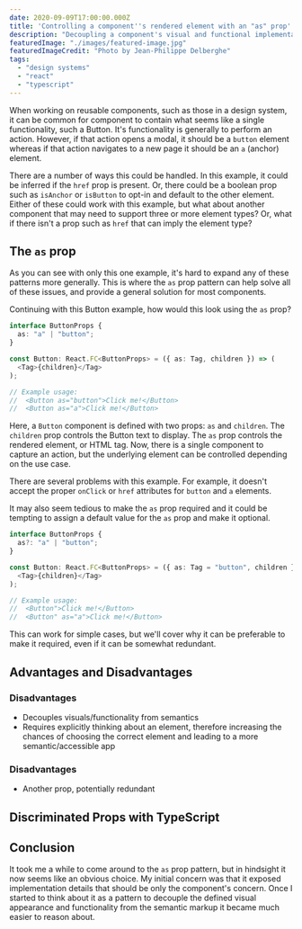 ```yaml
---
date: 2020-09-09T17:00:00.000Z
title: 'Controlling a component''s rendered element with an "as" prop'
description: "Decoupling a component's visual and functional implementation from it's semantic meaning"
featuredImage: "./images/featured-image.jpg"
featuredImageCredit: "Photo by Jean-Philippe Delberghe"
tags:
  - "design systems"
  - "react"
  - "typescript"
---
```


When working on reusable components, such as those in a design system, it
can be common for component to contain what seems like a single functionality,
such a Button. It's functionality is generally to perform an action. However,
if that action opens a modal, it should be a `button` element whereas if that
action navigates to a new page it should be an `a` (anchor) element.

There are a number of ways this could be handled. In this example, it could be
inferred if the `href` prop is present. Or, there could be a boolean prop
such as `isAnchor` or `isButton` to opt-in and default to the other element.
Either of these could work with this example, but what about another component
that may need to support three or more element types? Or, what if there isn't
a prop such as `href` that can imply the element type?

## The `as` prop

As you can see with only this one example, it's hard to expand any of these
patterns more generally. This is where the `as` prop pattern can help solve
all of these issues, and provide a general solution for most components.

Continuing with this Button example, how would this look using the `as` prop?

```typescript
interface ButtonProps {
  as: "a" | "button";
}

const Button: React.FC<ButtonProps> = ({ as: Tag, children }) => (
  <Tag>{children}</Tag>
);

// Example usage:
//  <Button as="button">Click me!</Button>
//  <Button as="a">Click me!</Button>
```

Here, a `Button` component is defined with two props: `as` and `children`.
The `children` prop controls the Button text to display. The `as` prop controls
the rendered element, or HTML tag. Now, there is a single component to capture
an action, but the underlying element can be controlled depending on the use
case.

There are several problems with this example. For example, it doesn't accept
the proper `onClick` or `href` attributes for `button` and `a` elements.

It may also seem tedious to make the `as` prop required and it could be tempting
to assign a default value for the `as` prop and make it optional.

```typescript
interface ButtonProps {
  as?: "a" | "button";
}

const Button: React.FC<ButtonProps> = ({ as: Tag = "button", children }) => (
  <Tag>{children}</Tag>
);

// Example usage:
//  <Button">Click me!</Button>
//  <Button" as="a">Click me!</Button>
```

This can work for simple cases, but we'll cover why it can be preferable to make
it required, even if it can be somewhat redundant.

## Advantages and Disadvantages

### Disadvantages

- Decouples visuals/functionality from semantics
- Requires explicitly thinking about an element, therefore increasing the chances
  of choosing the correct element and leading to a more semantic/accessible app

### Disadvantages

- Another prop, potentially redundant

## Discriminated Props with TypeScript

## Conclusion

It took me a while to come around to the `as` prop pattern, but in hindsight
it now seems like an obvious choice. My initial concern was that it exposed
implementation details that should be only the component's concern. Once
I started to think about it as a pattern to decouple the defined visual 
appearance and functionality from the semantic markup it became much easier to
reason about.